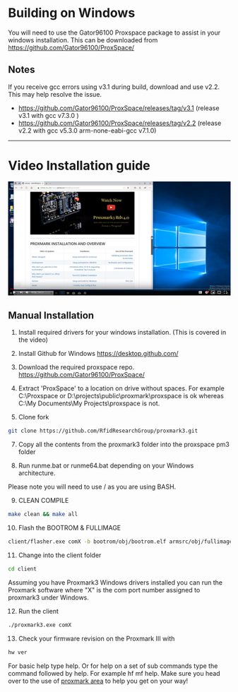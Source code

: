 # Building on Windows
You will need to use the Gator96100 Proxspace package to assist in your windows installation.
This can be downloaded from https://github.com/Gator96100/ProxSpace/

## Notes
If you receive gcc errors using v3.1 during build, download and use v2.2. This may help resolve the issue.

- https://github.com/Gator96100/ProxSpace/releases/tag/v3.1   (release v3.1 with gcc v7.3.0 )
- https://github.com/Gator96100/ProxSpace/releases/tag/v2.2   (release v2.2 with gcc v5.3.0 arm-none-eabi-gcc v7.1.0)

---
# Video Installation guide
[![Windows Installation tutorial](https://github.com/5w0rdfish/Proxmark3-RDV4-ParrotOS/blob/master/screenshot-www.youtube.com-2019.03.17-20-44-33.png)](https://youtu.be/cHaLCSWGazY "Windows Installation Tutorial")
## Manual Installation
1) Install required drivers for your windows installation.
(This is covered in the video)

2) Install Github for Windows https://desktop.github.com/

3) Download the required proxspace repo. https://github.com/Gator96100/ProxSpace/

4) Extract 'ProxSpace' to a location on drive without spaces. 
For example C:\Proxspace or D:\projects\public\proxmark\proxspace is ok whereas C:\My Documents\My Projects\proxspace is not.

6) Clone fork
```sh
git clone https://github.com/RfidResearchGroup/proxmark3.git
```

7) Copy all the contents from the proxmark3 folder into the proxspace pm3 folder

8) Run runme.bat or runme64.bat depending on your Windows architecture.

Please note you will need to use / as you are using BASH.

9) CLEAN COMPILE
```sh
make clean && make all
```

10) Flash the BOOTROM & FULLIMAGE
```sh
client/flasher.exe comX -b bootrom/obj/bootrom.elf armsrc/obj/fullimage.elf
```
	
11) Change into the client folder
```sh
cd client
```

Assuming you have Proxmark3 Windows drivers installed you can run the Proxmark software where "X" is the com port number assigned to proxmark3 under Windows. 

12) Run the client	
```sh
./proxmark3.exe comX
```

13) Check your firmware revision on the Proxmark III with 
```sh
hw ver
```
For basic help type help. Or for help on a set of sub commands type the command followed by help. For example hf mf help.
Make sure you head over to the use of [proxmark area](https://github.com/5w0rdfish/proxmark3/tree/master/Use_of_Proxmark) to help you get on your way!




